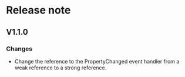 # Release note

## V1.1.0

### Changes

- Change the reference to the PropertyChanged event handler from a weak reference to a strong reference.
